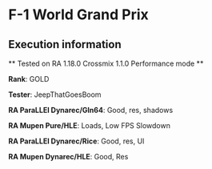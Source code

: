 # F-1 World Grand Prix 

## Execution information


** Tested on RA 1.18.0 Crossmix 1.1.0 Performance mode **


**Rank**: GOLD


**Tester**: JeepThatGoesBoom



**RA ParaLLEl Dynarec/Gln64**: Good, res, shadows


**RA Mupen Pure/HLE**: Loads, Low FPS Slowdown


**RA ParaLLEl Dynarec/Rice**: Good, res, UI


**RA Mupen Dynarec/HLE**: Good, Res